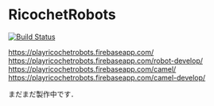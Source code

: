 # RicochetRobots
[![Build Status](https://travis-ci.org/ChiyosBigDragon/RicochetRobots.svg?branch=master)](https://travis-ci.org/ChiyosBigDragon/RicochetRobots)

https://playricochetrobots.firebaseapp.com/
https://playricochetrobots.firebaseapp.com/robot-develop/
https://playricochetrobots.firebaseapp.com/camel/
https://playricochetrobots.firebaseapp.com/camel-develop/

まだまだ製作中です．
